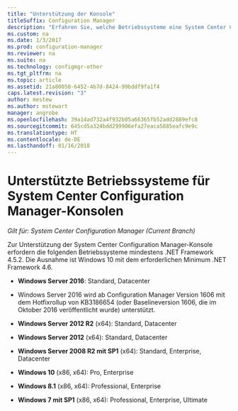 ```yaml
---
title: "Unterstützung der Konsole"
titleSuffix: Configuration Manager
description: "Erfahren Sie, welche Betriebssysteme eine System Center Configuration Manager-Konsole unterstützt."
ms.custom: na
ms.date: 1/3/2017
ms.prod: configuration-manager
ms.reviewer: na
ms.suite: na
ms.technology: configmgr-other
ms.tgt_pltfrm: na
ms.topic: article
ms.assetid: 21a80050-6452-4b7d-8424-99bddf9fa1f4
caps.latest.revision: "3"
author: mestew
ms.author: mstewart
manager: angrobe
ms.openlocfilehash: 39a14ad732a4f932b05a66365fb52add2889efc8
ms.sourcegitcommit: 645cd5a324bdd299906efa27eaca5885eafc9e9c
ms.translationtype: HT
ms.contentlocale: de-DE
ms.lasthandoff: 01/16/2018
---
```

# <a name="supported-operating-systems-for-system-center-configuration-manager-consoles"></a>Unterstützte Betriebssysteme für System Center Configuration Manager-Konsolen

*Gilt für: System Center Configuration Manager (Current Branch)*


 Zur Unterstützung der System Center Configuration Manager-Konsole erfordern die folgenden Betriebssysteme mindestens .NET Framework 4.5.2. Die Ausnahme ist Windows 10 mit dem erforderlichen Minimum .NET Framework 4.6.  

-   **Windows Server 2016**: Standard, Datacenter  
  - Windows Server 2016 wird ab Configuration Manager Version 1606 mit dem Hotfixrollup von KB3186654 (oder Baselineversion 1606, die im Oktober 2016 veröffentlicht wurde) unterstützt.  


-   **Windows Server 2012 R2** (x64): Standard, Datacenter  

-   **Windows Server 2012** (x64): Standard, Datacenter  

-   **Windows Server 2008 R2 mit SP1** (x64): Standard, Enterprise, Datacenter  

-   **Windows 10** (x86, x64): Pro, Enterprise  

-   **Windows 8.1** (x86, x64): Professional, Enterprise  

<!---   **Windows 8** (x86, x64): Professional, Enterprise  -removed Jan 12,2018 sms505863-->

-   **Windows 7 mit SP1** (x86, x64): Professional, Enterprise, Ultimate  
